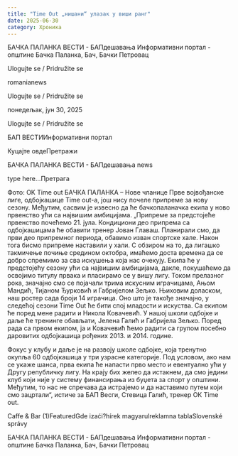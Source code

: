 ```yaml
---
title: "Time Out „нишани“ улазак у виши ранг"
date: 2025-06-30
category: Хроника
---
```


БАЧКА ПАЛАНКА ВЕСТИ - БАПдешавања Информативни портал - општине Бачка Паланка, Бач, Бачки Петровац

Ulogujte se / Pridružite se

romanianews

Ulogujte se / Pridružite se

понедељак, јун 30, 2025

Ulogujte se / Pridružite se

БАП ВЕСТИИнформативни портал

Куцајте овдеПретражи

БАЧКА ПАЛАНКА ВЕСТИ - БАПдешавања news

type here...Претрага

Фото: OK Time out
            БАЧКА ПАЛАНКА – Нове чланице Прве војвођанске лиге, одбојкашице Time out-a, још нису почеле припреме за нову сезону. Међутим, сасвим је извесно да ће бачкопаланачка екипа у ново првенство ући са највишим амбицијама.
„Припреме за предстојеће првенство почећемо 21. јула. Кондициони део припрема са одбојкашицама ће обавити тренер Јован Главаш. Планирали смо, да први део припремног периода, обавимо изван спортске хале. Након тога бисмо припреме наставили у хали. С обзиром на то, да лигашко такмичење почиње средином октобра, имаћемо доста времена да се добро спремимо за сва искушења која нас очекују.
Екипа ће у предстојећу сезону ући са највишим амбицијама, дакле, покушаћемо да освојимо титулу првака и пласирамо се у вишу лигу. Током прелазног рока, значајно смо се појачали трима искусним играчицама, Ањом Мандић, Тијаном Ђурковић и Габријелом Зељко. Њиховим доласком, наш ростер сада броји 14 играчица. Оно што је такође значајно, у следећој сезони Time Out ће бити спој младости и искуства. Са екипом ће поред мене радити и Никола Ковачевић. У нашој школи одбојке и даље ће тренинге обављати, Јелена Галић и Габријела Зељко. Поред рада са првом екипом, ја и Ковачевић ћемо радити са групом посебно даровитих одбојкашица рођених 2013. и 2014. године.


Фокус у клубу и даље је на развоју школе одбојке, која тренутно окупља 60 одбојкашица у три узрасне категорије. Под условом, ако нам се укаже шанса, прва екипа ће напасти прво место и евентуално ући у Другу републичку лигу. На крају бих желео да истакнем, да смо једини клуб који није у систему финансирања из буџета за спорт у општини. Међутим, то нас не спречава да истрајемо и да наставимо путем који смо зацртали“, истиче за БАП Весги, Стевица Галић, тренер ОК Time out.

Caffe & Bar (1)FeaturedGde izaći?hírek magyarulreklamna tablaSlovenské správy

БАЧКА ПАЛАНКА ВЕСТИ - БАПдешавања Информативни портал - општине Бачка Паланка, Бач, Бачки Петровац

